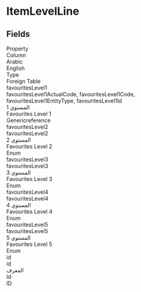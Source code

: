 # ItemLevelLine

<ContentFilter/>

<div class='searchable'>

## Fields

<div class="nama-table">
<div class="row header-row">
<div class="cell">Property</div>
<div class="cell">Column</div>
<div class="cell">Arabic</div>
<div class="cell">English</div>
<div class="cell">Type</div>
<div class="cell">Foreign Table</div>
</div><div class="row searchable" id="favouritesLevel1">
<div class="cell" data-label="Property">favouritesLevel1</div>
<div class="cell gen-ref-column" data-label="Column">favouritesLevel1ActualCode,  favouritesLevel1Code,  favouritesLevel1EntityType,  favouritesLevel1Id</div>
<div class="cell" data-label="Arabic">المستوي 1</div>
<div class="cell" data-label="English">Favourites Level 1</div>
<div class="cell" data-label="Type">Genericreference</div>

</div>

<div class="row searchable" id="favouritesLevel2">
<div class="cell" data-label="Property">favouritesLevel2</div>
<div class="cell" data-label="Column">favouritesLevel2</div>
<div class="cell" data-label="Arabic">المستوي 2</div>
<div class="cell" data-label="English">Favourites Level 2</div>
<div class="cell" data-label="Type">Enum</div>

</div>

<div class="row searchable" id="favouritesLevel3">
<div class="cell" data-label="Property">favouritesLevel3</div>
<div class="cell" data-label="Column">favouritesLevel3</div>
<div class="cell" data-label="Arabic">المستوي 3</div>
<div class="cell" data-label="English">Favourites Level 3</div>
<div class="cell" data-label="Type">Enum</div>

</div>

<div class="row searchable" id="favouritesLevel4">
<div class="cell" data-label="Property">favouritesLevel4</div>
<div class="cell" data-label="Column">favouritesLevel4</div>
<div class="cell" data-label="Arabic">المستوي 4</div>
<div class="cell" data-label="English">Favourites Level 4</div>
<div class="cell" data-label="Type">Enum</div>

</div>

<div class="row searchable" id="favouritesLevel5">
<div class="cell" data-label="Property">favouritesLevel5</div>
<div class="cell" data-label="Column">favouritesLevel5</div>
<div class="cell" data-label="Arabic">المستوي 5</div>
<div class="cell" data-label="English">Favourites Level 5</div>
<div class="cell" data-label="Type">Enum</div>

</div>

<div class="row searchable" id="id">
<div class="cell" data-label="Property">id</div>
<div class="cell" data-label="Column">id</div>
<div class="cell" data-label="Arabic">المعرف</div>
<div class="cell" data-label="English">Id</div>
<div class="cell" data-label="Type">ID</div>

</div>


</div>
</div>

